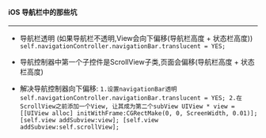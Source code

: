 ####  iOS 导航栏中的那些坑
----------------------------------------
- 导航栏透明 (如果导航栏不透明,View会向下偏移(导航栏高度 + 状态栏高度))
`
self.navigationController.navigationBar.translucent = YES;
`
- 导航控制器中第一个子控件是ScrollView子类,页面会偏移(导航栏高度 + 状态栏高度)

- 解决导航控制器向下偏移:
`
1.设置navigationBar透明
self.navigationController.navigationBar.translucent = YES;
2.在ScrollView之前添加一个View, 让其成为第二个subView
UIView * view = [[UIView alloc] initWithFrame:CGRectMake(0, 0, ScreenWidth, 0.01)];
[self.view addSubview:view];
[self.view addSubview:self.scrollView];
`




